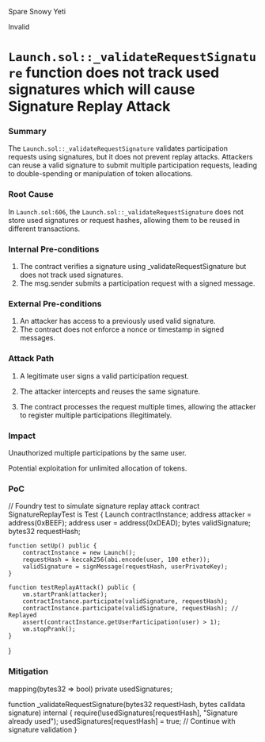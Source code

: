 Spare Snowy Yeti

Invalid

# `Launch.sol::_validateRequestSignature` function does not track used signatures  which will cause Signature Replay Attack

### Summary

The `Launch.sol::_validateRequestSignature` validates participation requests using signatures, but it does not prevent replay attacks. Attackers can reuse a valid signature to submit multiple participation requests, leading to double-spending or manipulation of token allocations.

### Root Cause

In `Launch.sol:606`, the `Launch.sol::_validateRequestSignature` does not store used signatures or request hashes, allowing them to be reused in different transactions.

### Internal Pre-conditions

1. The contract verifies a signature using _validateRequestSignature but does not track used signatures.
2. The msg.sender submits a participation request with a signed message.

### External Pre-conditions

1. An attacker has access to a previously used valid signature.
2. The contract does not enforce a nonce or timestamp in signed messages.

### Attack Path

1. A legitimate user signs a valid participation request.

2. The attacker intercepts and reuses the same signature.

3. The contract processes the request multiple times, allowing the attacker to register multiple participations illegitimately.

### Impact

Unauthorized multiple participations by the same user.

Potential exploitation for unlimited allocation of tokens.

### PoC

// Foundry test to simulate signature replay attack
contract SignatureReplayTest is Test {
    Launch contractInstance;
    address attacker = address(0xBEEF);
    address user = address(0xDEAD);
    bytes validSignature;
    bytes32 requestHash;

    function setUp() public {
        contractInstance = new Launch();
        requestHash = keccak256(abi.encode(user, 100 ether));
        validSignature = signMessage(requestHash, userPrivateKey);
    }

    function testReplayAttack() public {
        vm.startPrank(attacker);
        contractInstance.participate(validSignature, requestHash);
        contractInstance.participate(validSignature, requestHash); // Replayed
        assert(contractInstance.getUserParticipation(user) > 1);
        vm.stopPrank();
    }
}

### Mitigation

mapping(bytes32 => bool) private usedSignatures;

function _validateRequestSignature(bytes32 requestHash, bytes calldata signature) internal {
    require(!usedSignatures[requestHash], "Signature already used");
    usedSignatures[requestHash] = true;
    // Continue with signature validation
}